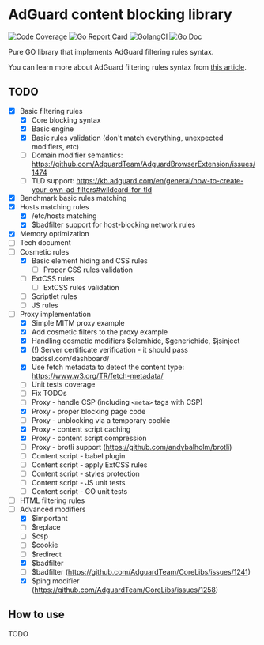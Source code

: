 # AdGuard content blocking library

[![Code Coverage](https://img.shields.io/codecov/c/github/AdguardTeam/urlfilter/master.svg)](https://codecov.io/github/AdguardTeam/urlfilter?branch=master)
[![Go Report Card](https://goreportcard.com/badge/github.com/AdguardTeam/urlfilter)](https://goreportcard.com/report/AdguardTeam/urlfilter)
[![GolangCI](https://golangci.com/badges/github.com/AdguardTeam/urlfilter.svg)](https://golangci.com/r/github.com/AdguardTeam/urlfilter)
[![Go Doc](https://godoc.org/github.com/AdguardTeam/urlfilter?status.svg)](https://godoc.org/github.com/AdguardTeam/urlfilter)

Pure GO library that implements AdGuard filtering rules syntax.

You can learn more about AdGuard filtering rules syntax from [this article](https://kb.adguard.com/en/general/how-to-create-your-own-ad-filters).

## TODO

- [X] Basic filtering rules
    - [X] Core blocking syntax
    - [X] Basic engine
    - [X] Basic rules validation (don't match everything, unexpected modifiers, etc)
    - [ ] Domain modifier semantics: https://github.com/AdguardTeam/AdguardBrowserExtension/issues/1474
    - [ ] TLD support: https://kb.adguard.com/en/general/how-to-create-your-own-ad-filters#wildcard-for-tld
- [X] Benchmark basic rules matching
- [X] Hosts matching rules
    - [X] /etc/hosts matching
    - [X] $badfilter support for host-blocking network rules
- [X] Memory optimization
- [ ] Tech document
- [ ] Cosmetic rules
    - [X] Basic element hiding and CSS rules
        - [ ] Proper CSS rules validation
    - [ ] ExtCSS rules
        - [ ] ExtCSS rules validation
    - [ ] Scriptlet rules
    - [ ] JS rules
- [ ] Proxy implementation
    - [X] Simple MITM proxy example
    - [X] Add cosmetic filters to the proxy example
    - [X] Handling cosmetic modifiers $elemhide, $generichide, $jsinject
    - [X] (!) Server certificate verification - it should pass badssl.com/dashboard/
    - [x] Use fetch metadata to detect the content type: https://www.w3.org/TR/fetch-metadata/
    - [ ] Unit tests coverage
    - [ ] Fix TODOs
    - [ ] Proxy - handle CSP (including `<meta>` tags with CSP)
    - [X] Proxy - proper blocking page code
    - [ ] Proxy - unblocking via a temporary cookie
    - [X] Proxy - content script caching
    - [X] Proxy - content script compression
    - [ ] Proxy - brotli support (https://github.com/andybalholm/brotli)
    - [ ] Content script - babel plugin
    - [ ] Content script - apply ExtCSS rules
    - [ ] Content script - styles protection
    - [ ] Content script - JS unit tests
    - [ ] Content script - GO unit tests
- [ ] HTML filtering rules
- [ ] Advanced modifiers
    - [X] $important
    - [ ] $replace
    - [ ] $csp
    - [ ] $cookie
    - [ ] $redirect
    - [X] $badfilter
    - [ ] $badfilter (https://github.com/AdguardTeam/CoreLibs/issues/1241)
    - [X] $ping modifier (https://github.com/AdguardTeam/CoreLibs/issues/1258)

## How to use

TODO
